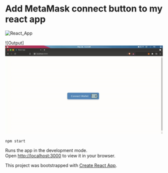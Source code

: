 # Add MetaMask connect button to my react app
![React_App](https://img.shields.io/badge/Connect%20Metamask-React%20App-green)

![Output]<img src="/helloreact/my-app/ouput/ouput.gif" align="center">


```
npm start
```

Runs the app in the development mode.\
Open [http://localhost:3000](http://localhost:3000) to view it in your browser.

This project was bootstrapped with [Create React App](https://github.com/facebook/create-react-app).
